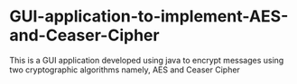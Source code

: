 # GUI-application-to-implement-AES-and-Ceaser-Cipher
This is a GUI application developed using java to encrypt messages using two cryptographic algorithms namely, AES and Ceaser Cipher

